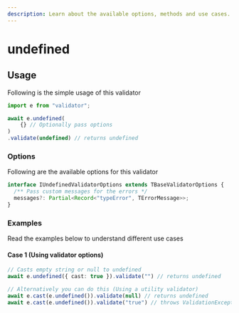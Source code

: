 ```yaml
---
description: Learn about the available options, methods and use cases.
---
```


# undefined

## Usage

Following is the simple usage of this validator

```typescript
import e from "validator";

await e.undefined(
    {} // Optionally pass options
)
.validate(undefined) // returns undefined
```

### Options

Following are the available options for this validator

```typescript
interface IUndefinedValidatorOptions extends TBaseValidatorOptions {
  /** Pass custom messages for the errors */
  messages?: Partial<Record<"typeError", TErrorMessage>>;
}
```

### Examples

Read the examples below to understand different use cases

#### Case 1 (Using validator options)

```typescript
// Casts empty string or null to undefined
await e.undefined({ cast: true }).validate("") // returns undefined

// Alternatively you can do this (Using a utility validator)
await e.cast(e.undefined()).validate(null) // returns undefined
await e.cast(e.undefined()).validate("true") // throws ValidationException
```
